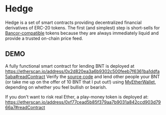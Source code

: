 # Hedge

Hedge is a set of smart contracts providing decentralized financial derivatives of ERC-20 tokens.
The first (and simplest) step is short-sells for [Bancor-compatible](https://www.bancor.network/static/bancor_protocol_whitepaper_en.pdf) tokens because they are always immediately liquid and provide a trusted on-chain price feed.

## DEMO
A fully functional smart contract for lending BNT is deployed at https://etherscan.io/address/0x2d820ea3a6b9302c500feeb7f6361ba1ddfa5aba#readContract
Verify the [source code](https://etherscan.io/address/0x2d820ea3a6b9302c500feeb7f6361ba1ddfa5aba#code) and lend other people your BNT (or take me up on the offer of 10 BNT that I put out!) using [MyEtherWallet](myetherwallet.com), depending on whether you feel bullish or bearish.

If you don't want to risk real Ether, a play-money token is deployed at: https://etherscan.io/address/0xf77cead5b85f379aa7b9031a842ccd903d7966a7#readContract
